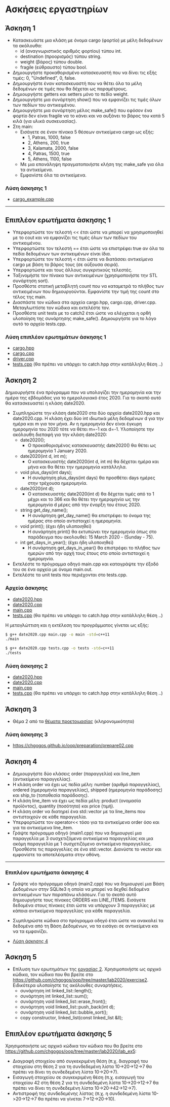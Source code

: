 # Ασκήσεις εργαστηρίων

## Άσκηση 1

* Κατασκευάστε μια κλάση με όνομα cargo (φορτίο) με μέλη δεδομένων τα ακόλουθα: 
  * id (αναγνωριστικός αριθμός φορτίου) τύπου int.
  * destination (προορισμός) τύπου string.
  * weight (βάρος) τύπου double.
  * fragile (εύθραυστο) τύπου bool.
* Δημιουργήστε προκαθορισμένο κατασκευαστή που να δίνει τις εξής τιμές: 0, "Undefined", 0, false.
* Δημιουργήστε έναν κατασκευαστή που να θέτει όλα τα μέλη δεδομένων σε τιμές που θα δέχεται ως παραμέτρους.
* Δημιουργήστε getters και setters μόνο το πεδίο weight.
* Δημιουργήστε μια συνάρτηση show() που να εμφανίζει τις τιμές όλων των πεδίων του αντικειμένου.
* Δημιουργήστε μια συνάρτηση μέλος make_safe() που εφόσον ένα φορτίο δεν είναι fragile να το κάνει και να αυξάνει το βάρος του κατά 5 κιλά (για υλικά συσκευασίας).
* Στη main:
  * Εισάγετε σε έναν πίνακα 5 θέσεων αντικείμενα cargo ως εξής:
    * 1, Patras, 1000, false
    * 2, Athens, 200, true
    * 3, Kalamata, 2000, false
    * 4, Patras, 1500, true
    * 5, Athens, 1100, false
  * Με μια επανάληψη πραγματοποιήστε κλήση της make_safe για όλα τα αντικείμενα.
  * Εμφανίστε όλα τα αντικείμενα.

### Λύση άσκησης 1

* [cargo_example.cpp](./lab_ex1/cargo_example.cpp)

---

## Επιπλέον ερωτήματα άσκησης 1

* Υπερφορτώστε τον τελεστή << έτσι ώστε να μπορεί να χρησιμοποιηθεί με το cout και να εμφανίζει τις τιμές όλων των πεδίων του αντικειμένου.
* Υπερφορτώστε τον τελεστή == έτσι ώστε να επιστρέφει true αν όλα τα πεδία δεδομένων των αντικειμένων είναι ίδια.
* Υπερφορτώστε τον τελεστή < έτσι ώστε να διατάσσει αντικείμενα cargo με βάση το βάρος τους (σε αύξουσα σειρά).
* Υπερφορτώστε και τους άλλους συγκριτικούς τελεστές.
* Ταξινομήστε τον πίνακα των αντικειμένων (χρησιμοποιήστε την STL συνάρτηση sort).
* Προσθέστε στατική μεταβλητή count που  να καταμετρά το πλήθος των αντικειμένων που δημιουργούνται. Εμφανίστε την τιμή της count στο τέλος της main.
* Διασπάστε τον κώδικα στα αρχεία cargo.hpp, cargo.cpp, driver.cpp. Μεταγλωττίστε τον κώδικα και εκτελέστε τον.
* Προσθέστε unit tests με το catch2 έτσι ώστε να ελέγχεται η ορθή υλοποίηση της συνάρτησης make_safe(). Δημιουργήστε για το λόγο αυτό το αρχείο tests.cpp.
<!-- * Χρησιμοποιήστε τη βιβλιοθήκη fmt για εμφάνιση αποτελεσμάτων στην οθόνη. -->

### Λύση επιπλέον ερωτημάτων άσκησης 1

* [cargo.hpp](./lab_ex1_sol/cargo.hpp)
* [cargo.cpp](./lab_ex1_sol/cargo.cpp)
* [driver.cpp](./lab_ex1_sol/driver.cpp)
* [tests.cpp](./lab_ex1_sol/tests.cpp) (θα πρέπει να υπάρχει το catch.hpp στην κατάλληλη θέση ..)

## Άσκηση 2

Δημιουργήστε ένα πρόγραμμα που να υπολογίζει την ημερομηνία και την ημέρα της εβδομάδας για το ημερολογιακό έτος 2020. Για το σκοπό αυτό θα κατασκευαστεί η κλάση date2020.

* Συμπληρώστε την κλάση date2020 στα δύο αρχεία date2020.hpp και date2020.cpp. Η κλάση έχει δύο int ιδιωτικά μέλη δεδομένων d για την ημέρα και m  για τον μήνα. Αν η ημερομηνία δεν είναι έγκυρη ημερομηνία του 2020 τότε να θέτει m=-1 και d=-1. Υλοποίηστε την ακόλουθη διεπαφή για την κλάση  date2020:
  * date2020();
    * O προκαθορισμένος κατασκευαστής date2020() θα θέτει ως ημερομηνία 1 January 2020.
  * date2020(int d, int m);
    * Ο κατασκευαστής date2020(int d, int m) θα δέχεται ημέρα και μήνα και θα θέτει την ημερομηνία κατάλληλα.
  * void plus_days(int days);
    * Η συνάρτηση plus_days(int days) θα προσθέτει days ημέρες στην τρέχουσα ημερομηνία.
  * date2020(int d);
    * Ο κατασκευαστής date2020(int d) θα δέχεται τιμές από το 1 μέχρι και το 366 και θα θέτει την ημερομηνία ως την ημερομηνία d μέρες από την έναρξη του έτους 2020.
  * string get_day_name();
    * H συνάρτηση get_day_name() θα επιστρέφει το όνομα της ημέρας στο οποίο αντιστοιχεί η ημερομηνία.
  * void print(); (έχει ήδη υλοποιηθεί)
    * Η συνάρτηση print() θα εκτυπώνει την ημερομηνία όπως στο παράδειγμα που ακολουθεί: 15 March 2020 - (Sunday - 75).
  * int get_days_in_year(); (έχει ήδη υλοποιηθεί)
    * Η συνάρτηση get_days_in_year() θα επιστρέφει το πλήθος των ημερών από την αρχή τους έτους στο οποίο αντιστοιχεί η ημερομηνία.
* Εκτελέστε το πρόγραμμα οδηγό main.cpp και καταγράψτε την έξοδό του σε ένα αρχείο με όνομα main.out.
* Εκτελέστε τα unit tests που περιέχονται στο tests.cpp.

### Αρχεία άσκησης

* [date2020.hpp](./lab_ex2/date2020.hpp)
* [date2020.cpp](./lab_ex2/date2020.cpp)
* [main.cpp](./lab_ex2/main.cpp)
* [tests.cpp](./lab_ex2/tests.cpp) (θα πρέπει να υπάρχει το catch.hpp στην κατάλληλη θέση ..)

Η μεταγλώττιση και η εκτέλεση του προγράμματος γίνεται ως εξής:

```bash
$ g++ date2020.cpp main.cpp -o main -std=c++11
./main

$ g++ date2020.cpp tests.cpp -o tests -std=c++11
./tests
```

### Λύση άσκησης 2

* [date2020.hpp](./lab_ex2_sol/date2020.hpp)
* [date2020.cpp](./lab_ex2_sol/date2020.cpp)
* [main.cpp](./lab_ex2_sol/main.cpp)
* [tests.cpp](./lab_ex2_sol/tests.cpp) (θα πρέπει να υπάρχει το catch.hpp στην κατάλληλη θέση ..)

## Άσκηση 3

* Θέμα 2 από τα [θέματα προετοιμασίας](https://chgogos.github.io/oop/preparation/proodos.pdf) (κληρονομικότητα)

### Λύση άσκησης 3

* <https://chgogos.github.io/oop/preparation/prepare02.cpp>

## Άσκηση 4

* Δημιουργήστε δύο κλάσεις οrder (παραγγελία) και line_item (αντικείμενο παραγγελίας).
* Η κλάση order να έχει ως πεδία μέλη: number (αριθμό παραγγελίας), ordered (ημερομηνία παραγγελίας), shipped (ημερομηνία παράδοσης) και ship_to (τοποθεσία παράδοσης).
* Η κλάση line_item να έχει ως πεδία μέλη: product (ονομασία προϊόντος), quantity (ποσότητα) και price (τιμή).
* Η κλάση order να διατηρεί ένα std::vector με τα line_items που αντιστοιχούν σε κάθε παραγγελία.
* Υπερφορτώστε τον operator<< τόσο για τα αντικείμενα order όσο και για τα αντικείμενα line_item.
* Γράψτε πρόγραμμα οδηγό (main1.cpp) που να δημιουργεί μια παραγγελία με 3 συσχετιζόμενα αντικείμενα παραγγελίας και μια ακόμη παραγγελία με 1 συσχετιζόμενο αντικείμενο παραγγελίας. Προσθέστε τις παραγγελίες σε ένα std::vector. Διανύστε το vector και εμφανίστε τα αποτελέσματα στην οθόνη.

---

### Επιπλέον ερωτήματα άσκησης 4

* Γράψτε νέο πρόγραμμα οδηγό (main2.cpp) που να δημιουργεί μια Βάση Δεδομένων στην SQLite3 η οποία να μπορεί να δεχθεί δεδομένα αντικειμένων των παραπάνω κλάσεων. Για το σκοπό αυτό δημιουργήστε τους πίνακες ORDERS και LINE_ITEMS. Εισάγετε δεδομένα στους πίνακες έτσι ώστε να υπάρχουν 3 παραγγελίες με κάποια αντικείμενα παραγγελίας για κάθε παραγγελία.
* Συμπληρώστε κώδικα στο πρόγραμμα οδηγό έτσι ώστε να ανακαλεί τα δεδομένα από τη Βάση Δεδομένων, να τα εισάγει σε αντικείμενα και να τα εμφανίζει.

* [Λύση άσκησης 4](./lab_ex4_sol)

## Άσκηση 5

* Επίλυση των ερωτημάτων της [εργασίας 2](./exercise2/20200310_assignment2.pdf). Χρησιμοποιήστε ως αρχικό κώδικα, τον κώδικα που θα βρείτε στο <https://github.com/chgogos/oop/tree/master/lab2020/exercise2>. Ειδικότερα υλοποίηστε τις ακόλουθες συναρτήσεις.
  * συνάρτηση int linked_list::length();
  * συνάρτηση int linked_list::sum();
  * συνάρτηση void linked_list::erase_front();
  * συνάρτηση void linked_list::push_back(int d);
  * συνάρτηση void linked_list::bubble_sort();
  * copy constructor, linked_list(const linked_list &ll);

## Επιπλέον ερωτήματα άσκησης 5

Χρησιμοποιήστε ως αρχικό κώδικα τον κώδικα που θα βρείτε στο <https://github.com/chgogos/oop/tree/master/lab2020/lab_ex5>:

* Διαγραφή στοιχείου από συγκεκριμένη θέση (π.χ. διαγραφή του στοιχείου στη θέση 2 για τη συνδεδεμένη λίστα 10->20->12->7 θα πρέπει να δίνει τη συνδεδεμένη λίστα 10->20->7).
* Εισαγωγή στοιχείου σε συγκεκριμένη θέση (π.χ. εισαγωγή του στοιχείου 42 στη θέση 2 για τη συνδεδεμένη λίστα 10->20->12->7 θα πρέπει να δίνει τη συνδεδεμένη λίστα 10->20->42->12->7).
* Αντιστροφή της συνδεδεμένης λίστας (π.χ. η συνδεδεμένη λίστα 10->20->12->7 θα πρέπει να γίνεται 7->12->20->10).